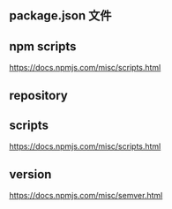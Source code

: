 ## package.json 文件


## npm scripts
<https://docs.npmjs.com/misc/scripts.html>


## repository


## scripts
<https://docs.npmjs.com/misc/scripts.html>


## version
<https://docs.npmjs.com/misc/semver.html>
